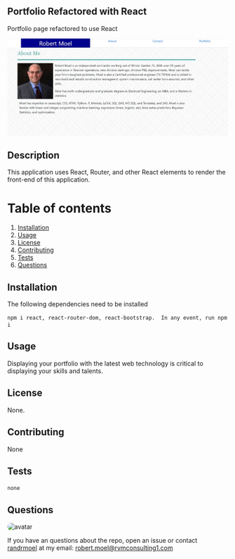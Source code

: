 ## Portfolio Refactored with React
Portfolio page refactored to use React

<img src = "react-port.jpg" alt ="app picture" />        

## Description
This application uses React, Router, and other React elements to render the front-end of this application.
        
# Table of contents
1. [Installation](#installation)
2. [Usage](#usage)
3. [License](#license)
4. [Contributing](#contributing)
5. [Tests](#tests)
6. [Questions](#questions)

## Installation <a name="installation"></a>
The following dependencies need to be installed

```
npm i react, react-router-dom, react-bootstrap.  In any event, run npm i  
```


## Usage <a name="usage"></a>
Displaying your portfolio with the latest web technology is critical to displaying your skills and talents.

## License <a name="license"></a>
None.

## Contributing <a name="contributing"></a>
None
        
## Tests <a name = "tests"></a>

```
none

```

## Questions <a name ="questions"></a>
<img src="https://avatars2.githubusercontent.com/u/58125997?v=4" alt ="avatar" style = "border-radius: 16px" width ="30" /> 

If you have an questions about the repo, open an issue or contact [randrmoel](https://api.github.com/users/randrmoel)
at my email: robert.moel@rvmconsulting1.com
